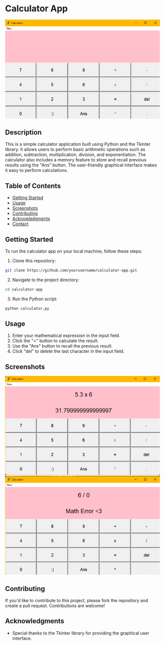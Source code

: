 # Calculator App

![Calculator App Screenshot](calculatorGUI.png)

## Description

This is a simple calculator application built using Python and the Tkinter library. It allows users to perform basic arithmetic operations such as addition, subtraction, multiplication, division, and exponentiation. The calculator also includes a memory feature to store and recall previous results using the "Ans" button. The user-friendly graphical interface makes it easy to perform calculations.

## Table of Contents

- [Getting Started](#getting-started)
- [Usage](#usage)
- [Screenshots](#screenshots)
- [Contributing](#contributing)
- [Acknowledgments](#acknowledgments)
- [Contact](#contact)

## Getting Started

To run the calculator app on your local machine, follow these steps:

1. Clone this repository:
```bash
git clone https://github.com/yourusername/calculator-app.git
```
2. Navigate to the project directory:
```bash
cd calculator-app
```
3. Run the Python script:
```bash
python calculator.py
```

## Usage

1. Enter your mathematical expression in the input field.
2. Click the "=" button to calculate the result.
3. Use the "Ans" button to recall the previous result.
4. Click "del" to delete the last character in the input field.

## Screenshots

![Calculator App Screenshot 1](calculatorGUI2.png)
![Calculator App Screenshot 2](calculatorGUI3.png)

## Contributing

If you'd like to contribute to this project, please fork the repository and create a pull request. Contributions are welcome!

## Acknowledgments

- Special thanks to the Tkinter library for providing the graphical user interface.
